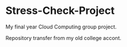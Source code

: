 # Stress-Check-Project
My final year Cloud Computing group project.

Repository transfer from my old college accont.

